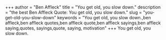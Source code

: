+++
author = "Ben Affleck"
title = "You get old, you slow down."
description = "the best Ben Affleck Quote: You get old, you slow down."
slug = "you-get-old-you-slow-down"
keywords = "You get old, you slow down.,ben affleck,ben affleck quotes,ben affleck quote,ben affleck sayings,ben affleck saying,quotes, sayings,quote, saying, motivation"
+++
You get old, you slow down.
